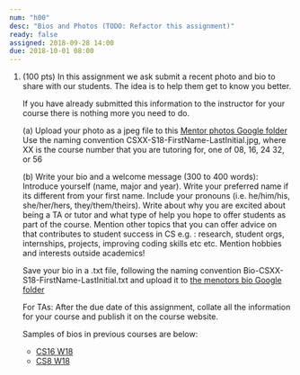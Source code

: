 ```yaml
---
num: "h00"
desc: "Bios and Photos (TODO: Refactor this assignment)"
ready: false
assigned: 2018-09-28 14:00
due: 2018-10-01 08:00
---
```


<ol>


<li style="padding-bottom:1em;" markdown="1">(100 pts) In this assignment we ask submit a recent photo and bio to share with our students. The idea is to help them get to know you better. </li>
If you have already submitted this information to the instructor for your course there is nothing more you need to do.

(a) Upload your photo as a jpeg file to this [Mentor photos Google folder](https://goo.gl/emyCBN)
Use the naming convention CSXX-S18-FirstName-LastInitial.jpg, where XX is the course number that you are tutoring for, one of 08, 16, 24 32, or 56

(b) Write your bio and a welcome message (300 to 400 words): Introduce yourself (name, major and year). Write your preferred name if its different from your first name. Include your pronouns (i.e. he/him/his, she/her/hers, they/them/theirs).  Write about why you are excited about being a TA or tutor and what type of help you hope to offer students as part of the course. Mention other topics that you can offer advice on that contributes to student success in CS e.g. : research, student orgs, internships, projects, improving coding skills etc etc. Mention hobbies and interests outside academics! 

Save your bio in a .txt file, following the naming convention Bio-CSXX-S18-FirstName-LastInitial.txt and upload it to [the menotors bio Google folder](https://goo.gl/Jt9Fym)

For TAs: After the due date of this assignment, collate all the information for your course and publish it on the course website.

Samples of bios in previous courses are below:
* [CS16 W18](https://ucsb-cs16-w18.github.io/info/staff/)
* [CS8 W18](https://ucsb-cs8-w18-wang.github.io/info/staff/)

